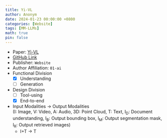 ```yaml
---
title: Yi-VL
author: Anonym
date: 2024-01-23 00:00:00 +0800
categories: [Website]
tags: [MM-LLMs]
math: true
pin: false
---
```


- Paper: [Yi-VL](https://github.com/01-ai/Yi/tree/main)
- [GitHub Link](https://github.com/01-ai/Yi/tree/main)
- Publisher: `Website`
- Author Affiliation: `01-ai`
- Functional Division
  + [x] Understanding
  + [ ] Generation
- Design Division
  + [ ] Tool-using
  + [x] End-to-end
- Input Modalities $\rightarrow$ Output Modalities <br />(I: Image, V: Video, A: Audio, 3D: Point Cloud, T: Text, I<sub>D</sub>: Document understanding, I<sub>B</sub>: Output bounding box, I<sub>M</sub>: Output segmentation mask, I<sub>R</sub>: Output retrieved images)
  + I+T $\rightarrow$ T
